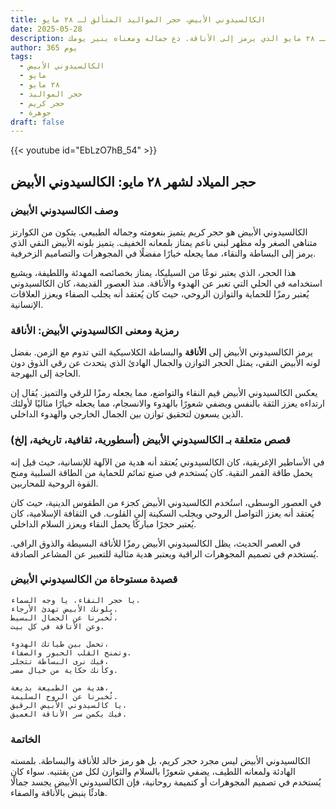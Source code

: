 ```yaml
---
title: الكالسيدوني الأبيض، حجر المواليد المتألق لـ ٢٨ مايو
date: 2025-05-28
description: اشعر بأهمية الكالسيدوني الأبيض، حجر المواليد لـ ٢٨ مايو الذي يرمز إلى الأناقة. دع جماله ومعناه ينير يومك.
author: 365 يوم
tags:
  - الكالسيدوني الأبيض
  - مايو
  - ٢٨ مايو
  - حجر المواليد
  - حجر كريم
  - جوهرة
draft: false
---
```


{{< youtube id="EbLzO7hB_54" >}}

## حجر الميلاد لشهر ٢٨ مايو: الكالسيدوني الأبيض

### وصف الكالسيدوني الأبيض

الكالسيدوني الأبيض هو حجر كريم يتميز بنعومته وجماله الطبيعي. يتكون من الكوارتز متناهي الصغر وله مظهر لبني ناعم يمتاز بلمعانه الخفيف. يتميز بلونه الأبيض النقي الذي يرمز إلى البساطة والنقاء، مما يجعله خيارًا مفضلًا في المجوهرات والتصاميم الزخرفية.

هذا الحجر، الذي يعتبر نوعًا من السيليكا، يمتاز بخصائصه المهدئة واللطيفة، ويشيع استخدامه في الحلي التي تعبر عن الهدوء والأناقة. منذ العصور القديمة، كان الكالسيدوني يُعتبر رمزًا للحماية والتوازن الروحي، حيث كان يُعتقد أنه يجلب الصفاء ويعزز العلاقات الإنسانية.

### رمزية ومعنى الكالسيدوني الأبيض: الأناقة

يرمز الكالسيدوني الأبيض إلى **الأناقة** والبساطة الكلاسيكية التي تدوم مع الزمن. بفضل لونه الأبيض النقي، يمثل الحجر التوازن والجمال الهادئ الذي يتحدث عن رقي الذوق دون الحاجة إلى البهرجة.

يعكس الكالسيدوني الأبيض قيم النقاء والتواضع، مما يجعله رمزًا للرقي والتميز. يُقال إن ارتداءه يعزز الثقة بالنفس ويضفي شعورًا بالهدوء والانسجام، مما يجعله خيارًا مثاليًا لأولئك الذين يسعون لتحقيق توازن بين الجمال الخارجي والهدوء الداخلي.

### قصص متعلقة بـ الكالسيدوني الأبيض (أسطورية، ثقافية، تاريخية، إلخ)

في الأساطير الإغريقية، كان الكالسيدوني يُعتقد أنه هدية من الآلهة للإنسانية، حيث قيل إنه يحمل طاقة القمر النقية. كان يُستخدم في صنع تمائم للحماية من الطاقة السلبية ومنح القوة الروحية للمحاربين.

في العصور الوسطى، استُخدم الكالسيدوني الأبيض كجزء من الطقوس الدينية، حيث كان يُعتقد أنه يعزز التواصل الروحي ويجلب السكينة إلى القلوب. في الثقافة الإسلامية، كان يُعتبر حجرًا مباركًا يحمل النقاء ويعزز السلام الداخلي.

في العصر الحديث، يظل الكالسيدوني الأبيض رمزًا للأناقة البسيطة والذوق الراقي. يُستخدم في تصميم المجوهرات الراقية ويعتبر هدية مثالية للتعبير عن المشاعر الصادقة.

### قصيدة مستوحاة من الكالسيدوني الأبيض

```
يا حجر النقاء، يا وجه السماء،  
بلونك الأبيض تهدئ الأرجاء.  
تُخبرنا عن الجمال البسيط،  
وعن الأناقة في كل بيت.  

تحمل بين طياتك الهدوء،  
وتمنح القلب الحبور والصفاء.  
فيك نرى البساطة تتجلى،  
وكأنك حكاية من خيال مضى.  

هدية من الطبيعة بديعة،  
تُخبرنا عن الروح السليمة.  
يا كالسيدوني الأبيض الرقيق،  
فيك يكمن سر الأناقة العميق.  
```

### الخاتمة

الكالسيدوني الأبيض ليس مجرد حجر كريم، بل هو رمز خالد للأناقة والبساطة. بلمسته الهادئة ولمعانه اللطيف، يضفي شعورًا بالسلام والتوازن لكل من يقتنيه. سواء كان يُستخدم في تصميم المجوهرات أو كتميمة روحانية، فإن الكالسيدوني الأبيض يجسد جمالًا هادئًا ينبض بالأناقة والصفاء.